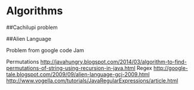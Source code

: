 # Algorithms
##Cachilupi problem


##Alien Language 

Problem from google code Jam

Permutations
http://javahungry.blogspot.com/2014/03/algorithm-to-find-permutations-of-string-using-recursion-in-java.html
Regex
http://google-tale.blogspot.com/2009/09/alien-language-gcj-2009.html
http://www.vogella.com/tutorials/JavaRegularExpressions/article.html


